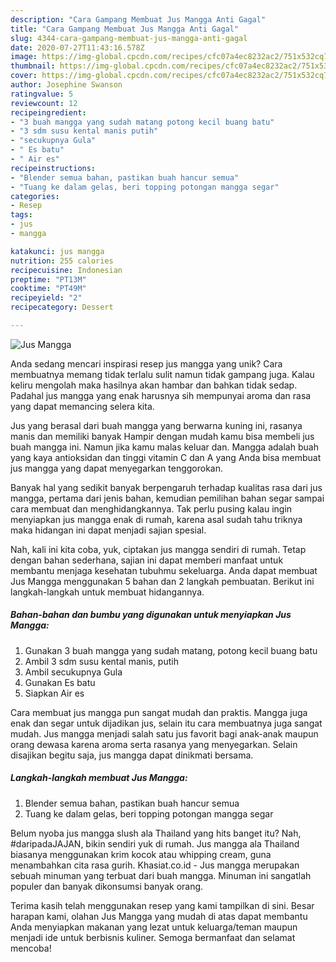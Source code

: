 ```yaml
---
description: "Cara Gampang Membuat Jus Mangga Anti Gagal"
title: "Cara Gampang Membuat Jus Mangga Anti Gagal"
slug: 4344-cara-gampang-membuat-jus-mangga-anti-gagal
date: 2020-07-27T11:43:16.578Z
image: https://img-global.cpcdn.com/recipes/cfc07a4ec8232ac2/751x532cq70/jus-mangga-foto-resep-utama.jpg
thumbnail: https://img-global.cpcdn.com/recipes/cfc07a4ec8232ac2/751x532cq70/jus-mangga-foto-resep-utama.jpg
cover: https://img-global.cpcdn.com/recipes/cfc07a4ec8232ac2/751x532cq70/jus-mangga-foto-resep-utama.jpg
author: Josephine Swanson
ratingvalue: 5
reviewcount: 12
recipeingredient:
- "3 buah mangga yang sudah matang potong kecil buang batu"
- "3 sdm susu kental manis putih"
- "secukupnya Gula"
- " Es batu"
- " Air es"
recipeinstructions:
- "Blender semua bahan, pastikan buah hancur semua"
- "Tuang ke dalam gelas, beri topping potongan mangga segar"
categories:
- Resep
tags:
- jus
- mangga

katakunci: jus mangga 
nutrition: 255 calories
recipecuisine: Indonesian
preptime: "PT13M"
cooktime: "PT49M"
recipeyield: "2"
recipecategory: Dessert

---
```



![Jus Mangga](https://img-global.cpcdn.com/recipes/cfc07a4ec8232ac2/751x532cq70/jus-mangga-foto-resep-utama.jpg)

Anda sedang mencari inspirasi resep jus mangga yang unik? Cara membuatnya memang tidak terlalu sulit namun tidak gampang juga. Kalau keliru mengolah maka hasilnya akan hambar dan bahkan tidak sedap. Padahal jus mangga yang enak harusnya sih mempunyai aroma dan rasa yang dapat memancing selera kita.

Jus yang berasal dari buah mangga yang berwarna kuning ini, rasanya manis dan memiliki banyak Hampir dengan mudah kamu bisa membeli jus buah mangga ini. Namun jika kamu malas keluar dan. Mangga adalah buah yang kaya antioksidan dan tinggi vitamin C dan A yang Anda bisa membuat jus mangga yang dapat menyegarkan tenggorokan.

Banyak hal yang sedikit banyak berpengaruh terhadap kualitas rasa dari jus mangga, pertama dari jenis bahan, kemudian pemilihan bahan segar sampai cara membuat dan menghidangkannya. Tak perlu pusing kalau ingin menyiapkan jus mangga enak di rumah, karena asal sudah tahu triknya maka hidangan ini dapat menjadi sajian spesial.


Nah, kali ini kita coba, yuk, ciptakan jus mangga sendiri di rumah. Tetap dengan bahan sederhana, sajian ini dapat memberi manfaat untuk membantu menjaga kesehatan tubuhmu sekeluarga. Anda dapat membuat Jus Mangga menggunakan 5 bahan dan 2 langkah pembuatan. Berikut ini langkah-langkah untuk membuat hidangannya.

<!--inarticleads1-->

##### Bahan-bahan dan bumbu yang digunakan untuk menyiapkan Jus Mangga:

1. Gunakan 3 buah mangga yang sudah matang, potong kecil buang batu
1. Ambil 3 sdm susu kental manis, putih
1. Ambil secukupnya Gula
1. Gunakan  Es batu
1. Siapkan  Air es


Cara membuat jus mangga pun sangat mudah dan praktis. Mangga juga enak dan segar untuk dijadikan jus, selain itu cara membuatnya juga sangat mudah. Jus mangga menjadi salah satu jus favorit bagi anak-anak maupun orang dewasa karena aroma serta rasanya yang menyegarkan. Selain disajikan begitu saja, jus mangga dapat dinikmati bersama. 

<!--inarticleads2-->

##### Langkah-langkah membuat Jus Mangga:

1. Blender semua bahan, pastikan buah hancur semua
1. Tuang ke dalam gelas, beri topping potongan mangga segar


Belum nyoba jus mangga slush ala Thailand yang hits banget itu? Nah, #daripadaJAJAN, bikin sendiri yuk di rumah. Jus mangga ala Thailand biasanya menggunakan krim kocok atau whipping cream, guna menambahkan cita rasa gurih. Khasiat.co.id - Jus mangga merupakan sebuah minuman yang terbuat dari buah mangga. Minuman ini sangatlah populer dan banyak dikonsumsi banyak orang. 

Terima kasih telah menggunakan resep yang kami tampilkan di sini. Besar harapan kami, olahan Jus Mangga yang mudah di atas dapat membantu Anda menyiapkan makanan yang lezat untuk keluarga/teman maupun menjadi ide untuk berbisnis kuliner. Semoga bermanfaat dan selamat mencoba!
